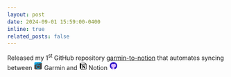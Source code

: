 ```yaml
---
layout: post
date: 2024-09-01 15:59:00-0400
inline: true
related_posts: false
---
```


Released my 1<sup>st</sup> GitHub repository [garmin-to-notion](https://github.com/chloevoyer/garmin-to-notion) that automates syncing between <img src="/assets/img/icons/garmin.jpg" width="20" height="20" alt="garmin"> Garmin and <img src="/assets/img/icons/notion.png" width="18" height="18" alt="notion"> Notion <img src="/assets/img/icons/github-logo-purple.svg" width="20" height="20" alt="octicon">
